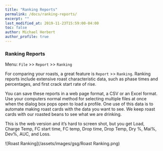 ```yaml
---
title: "Ranking Reports"
permalink: /docs/ranking-reports/
excerpt: ""
last_modified_at: 2019-11-23T15:59:00-04:00
toc: false
author: Michael Herbert
author_profile: true
---
```


### Ranking Reports

Menu: `File` >> `Report` >> `Ranking`

For comparing your roasts, a great feature is `Report` >> `Ranking`.  Ranking reports include extensive roast characteristic data, such as phase times and percentages, and first crack start rate of rise.  

You can save these reports in a web page format, a CSV or an Excel format.  Use your computers normal method for selecting multiple files at once when the dialog box pops open to load a profile.  One use of this data is to automate making roast cards with the data you want to see.  We keep roast cards with our roasted beans to see what we are drinking.  

This is the web version and it’s hard to screen shot, but you get Load, Charge Temp, FC start time, FC temp, Drop time, Drop Temp, Dry %, Mai%, Dev%, AUC, and Loss.

![Roast Ranking](/assets/images/gsg/Roast Ranking.png)
